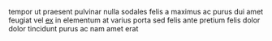 tempor ut praesent pulvinar nulla sodales felis a maximus ac purus dui amet
feugiat vel [ex](generated_webpages/felis3.md) in elementum at varius porta sed
felis ante pretium felis dolor dolor tincidunt purus ac nam amet erat